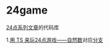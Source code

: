 # 24game

[24点系列文章](https://zhuanlan.zhihu.com/p/38555715)的代码库

1.[用 TS 来玩24点游戏——自然数](https://zhuanlan.zhihu.com/p/38555715)对应[分支](https://github.com/zuozijian3720/24game/tree/Num)
